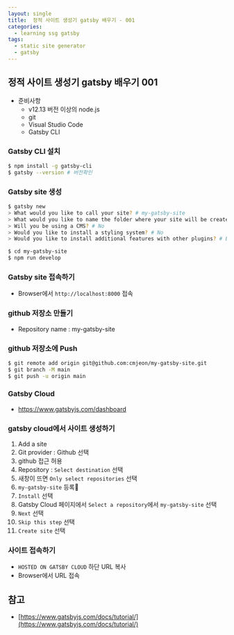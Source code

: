 ```yaml
---
layout: single
title:  정적 사이트 생성기 gatsby 배우기 - 001
categories: 
  - learning ssg gatsby
tags: 
  - static site generator
  - gatsby
---
```


## 정적 사이트 생성기 gatsby 배우기 001

- 준비사항 
  - v12.13 버전 이상의 node.js
  - git
  - Visual Studio Code
  - Gatsby CLI

### Gatsby CLI 설치

```bash
$ npm install -g gatsby-cli
$ gatsby --version # 버전확인
```

### Gatsby site 생성

```bash
$ gatsby new
> What would you like to call your site? # my-gatsby-site
> What would you like to name the folder where your site will be created? # Enter
> Will you be using a CMS? # No
> Would you like to install a styling system? # No
> Would you like to install additional features with other plugins? # Build and host for free on Gatsby Cloud > Done > Yes

$ cd my-gatsby-site
$ npm run develop
```

### Gatsby site 접속하기

- Browser에서 `http://localhost:8000` 접속

### github 저장소 만들기

- Repository name : my-gatsby-site

### github 저장소에 Push

```bash
$ git remote add origin git@github.com:cmjeon/my-gatsby-site.git
$ git branch -M main
$ git push -u origin main
```

### Gatsby Cloud 

- https://www.gatsbyjs.com/dashboard

### gatsby cloud에서 사이트 생성하기

1. Add a site
1. Git provider : Github 선택
1. github 접근 허용
1. Repository : `Select destination` 선택
1. 새창이 뜨면 `Only select repositories` 선택
1. `my-gatsby-site` 등록
1. `Install` 선택
1. Gatsby Cloud 페이지에서 `Select a repository`에서 `my-gatsby-site` 선택
1. `Next` 선택
1. `Skip this step` 선택
1. `Create site` 선택

### 사이트 접속하기

- `HOSTED ON GATSBY CLOUD` 하단 URL 복사
- Browser에서 URL 접속

## 참고
- [https://www.gatsbyjs.com/docs/tutorial/](https://www.gatsbyjs.com/docs/tutorial/)